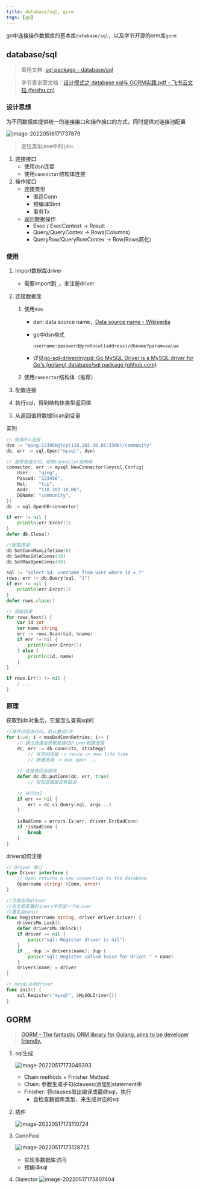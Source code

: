 ```yaml
---
title: database/sql, gorm
tags: [go]
---
```


go中连接操作数据库的基本库`database/sql`，以及字节开源的orm库`gorm`

## database/sql

> 善用文档: [sql package - database/sql ](https://pkg.go.dev/database/sql)

> 字节青训营文档：[设计模式之 database sql与 GORM实践.pdf - 飞书云文档 (feishu.cn)](https://bytedance.feishu.cn/file/boxcnct7Jc8Td2Oolfbm6t4HfJg)

### 设计思想

为不同数据库提供统一的连接接口和操作接口的方式，同时提供对连接池配置

![image-20220516171737879](https://raw.githubusercontent.com/Usigned/pic-typora/main/images/image-20220516171737879.png)

> 定位类似java中的`jdbc`

1. 连接接口
   - 使用dsn连接
   - 使用`connector`结构体连接
2. 操作接口
   - 连接类型
     - 直连Conn
     - 预编译Stmt
     - 事务Tx
   - 返回数据操作
     - Exec / ExecContext -> Result
     - Query/QueryContex -> Rows(Columns)
     - QueryRow/QueryRowContex -> Row(Rows简化)

### 使用

1. import数据库driver

   - 需要import到`_`，来注册driver

2. 连接数据库

   1. 使用`dsn`

      - dsn: data source name，[Data source name - Wikipedia](https://en.wikipedia.org/wiki/Data_source_name)

      - go中dsn格式

        ```
        username:password@protocol(address)/dbname?param=value
        ```

      - 详见[go-sql-driver/mysql: Go MySQL Driver is a MySQL driver for Go's (golang) database/sql package (github.com)](https://github.com/go-sql-driver/mysql#dsn-data-source-name)

   2. 使用`connector`结构体（推荐）

3. 配置连接

4. 执行sql，得到结构体类型返回值

5. 从返回值将数据Scan到变量

实列

```go
// 使用dsn连接
dsn := "qing:123456@tcp(118.202.10.86:3306)/community"
db, err := sql.Open("mysql", dsn)

// 推荐连接方式，使用connector结构体
connector, err := mysql.NewConnector(&mysql.Config{
    User:   "qing",
    Passwd: "123456",
    Net:    "tcp",
    Addr:   "118.202.10.86",
    DBName: "community",
})
db := sql.OpenDB(connector)

if err != nil {
    println(err.Error())
}
defer db.Close()

//配置连接
db.SetConnMaxLifetime(0)
db.SetMaxIdleConns(50)
db.SetMaxOpenConns(50)

sql := "select id, username from user where id = ?"
rows, err := db.Query(sql, "1")
if err != nil {
    println(err.Error())
}
defer rows.close()

// 获取结果
for rows.Next() {
    var id int
    var name string
    err := rows.Scan(&id, &name)
    if err != nil {
        println(err.Error())
    } else {
        println(id, name)
    }
}

if rows.Err() != nil {
    / ...
}
```

### 原理

获取到db对象后，它是怎么查询sql的

```go
//操作过程伪代码，默认重试2次
for i:=0; i < maxBadConnRetries; i++ {
    // 通过连接池获取或通过driver新建连接
    dc, err := db.conn(ctx, strategy)
    	// 有空闲连接 -> reuse => max life time
    	// 新建连接 -> max open ...
    
    // 连接放回连接池
    defer dc.db.putConn(dc, err, true)
    	// 校验连接是否有错误
    
    // 执行sql
    if err == nil {
        err = dc.ci.Query(sql, args...)
    }
    
    isBadConn = errors.Is(err, driver.ErrBadConn)
    if !isBadConn {
        break
    }
}
```

driver如何注册

```go
// Driver 接口
type Driver interface {
	// Open returns a new connection to the database.
	Open(name string) (Conn, error)
}

//注册全局driver
//在全局变量drivers中添加一个driver
//重名会panic
func Register(name string, driver driver.Driver) {
	driversMu.Lock()
	defer driversMu.Unlock()
	if driver == nil {
		panic("sql: Register driver is nil")
	}
	if _, dup := drivers[name]; dup {
		panic("sql: Register called twice for driver " + name)
	}
	drivers[name] = driver
}

// mysql注册driver
func init() {
	sql.Register("mysql", &MySQLDriver{})
}
```

## GORM

> [GORM - The fantastic ORM library for Golang, aims to be developer friendly.](https://gorm.io/)

1. sql生成

   ![image-20220517173049393](https://raw.githubusercontent.com/Usigned/pic-typora/main/images/image-20220517173049393.png)

   - Chain methods + Finisher Method
   - Chain: 参数生成子句(clauses)添加到statement中
   - Finisher: 将clauses取出编译成最终sql，执行
     - 会检查数据库类型，来生成对应的sql

2. 插件

   ![image-20220517173110724](https://raw.githubusercontent.com/Usigned/pic-typora/main/images/image-20220517173110724.png)

3. ConnPool

   ![image-20220517173128725](https://raw.githubusercontent.com/Usigned/pic-typora/main/images/image-20220517173128725.png)
   
   - 实现多数据库访问
   - 预编译sql


4. Dialector	![image-20220517173807404](https://raw.githubusercontent.com/Usigned/pic-typora/main/images/image-20220517173807404.png)
